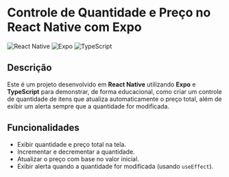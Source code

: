 # Controle de Quantidade e Preço no React Native com Expo

![React Native](https://img.shields.io/badge/React%20Native-Framework-61DAFB?style=flat-square&logo=react)
![Expo](https://img.shields.io/badge/Expo-Ambiente%20de%20Desenvolvimento-000020?style=flat-square&logo=expo)
![TypeScript](https://img.shields.io/badge/TypeScript-Linguagem-3178C6?style=flat-square&logo=typescript)

## Descrição

Este é um projeto desenvolvido em **React Native** utilizando **Expo** e **TypeScript** para demonstrar, de forma educacional, como criar um controle de quantidade de itens que atualiza automaticamente o preço total, além de exibir um alerta sempre que a quantidade for modificada.

## Funcionalidades

- Exibir quantidade e preço total na tela.
- Incrementar e decrementar a quantidade.
- Atualizar o preço com base no valor inicial.
- Exibir alerta quando a quantidade for modificada (usando `useEffect`).
